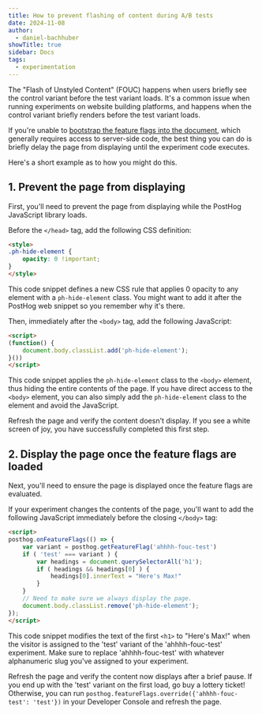 ```yaml
---
title: How to prevent flashing of content during A/B tests
date: 2024-11-08
author:
  - daniel-bachhuber
showTitle: true
sidebar: Docs
tags:
  - experimentation
---
```



The "Flash of Unstyled Content" (FOUC) happens when users briefly see the control variant before the test variant loads. It's a common issue when running experiments on website building platforms, and happens when the control variant briefly renders before the test variant loads.

If you're unable to [bootstrap the feature flags into the document](/docs/feature-flags/bootstrapping), which generally requires access to server-side code, the best thing you can do is briefly delay the page from displaying until the experiment code executes.

Here's a short example as to how you might do this.

## 1. Prevent the page from displaying

First, you'll need to prevent the page from displaying while the PostHog JavaScript library loads.

Before the `</head>` tag, add the following CSS definition:

```html
<style>
.ph-hide-element {
    opacity: 0 !important;
}
</style>
```

This code snippet defines a new CSS rule that applies 0 opacity to any element with a `ph-hide-element` class. You might want to add it after the PostHog web snippet so you remember why it's there.

Then, immediately after the `<body>` tag, add the following JavaScript:

```html
<script>
(function() {
    document.body.classList.add('ph-hide-element');
}())
</script>
```

This code snippet applies the `ph-hide-element` class to the `<body>` element, thus hiding the entire contents of the page. If you have direct access to the `<body>` element, you can also simply add the `ph-hide-element` class to the element and avoid the JavaScript.

Refresh the page and verify the content doesn't display. If you see a white screen of joy, you have successfully completed this first step.

## 2. Display the page once the feature flags are loaded

Next, you'll need to ensure the page is displayed once the feature flags are evaluated.

If your experiment changes the contents of the page, you'll want to add the following JavaScript immediately before the closing `</body>` tag:

```html
<script>
posthog.onFeatureFlags(() => {
    var variant = posthog.getFeatureFlag('ahhhh-fouc-test')
    if ( 'test' === variant ) {
        var headings = document.querySelectorAll('h1');
        if ( headings && headings[0] ) {
            headings[0].innerText = "Here's Max!"
        }
    }
    // Need to make sure we always display the page.
    document.body.classList.remove('ph-hide-element');
});
</script>
```

This code snippet modifies the text of the first `<h1>` to "Here's Max!" when the visitor is assigned to the 'test' variant of the 'ahhhh-fouc-test' experiment. Make sure to replace 'ahhhh-fouc-test' with whatever alphanumeric slug you've assigned to your experiment.

Refresh the page and verify the content now displays after a brief pause. If you end up with the 'test' variant on the first load, go buy a lottery ticket! Otherwise, you can run `posthog.featureFlags.override({'ahhhh-fouc-test': 'test'})` in your Developer Console and refresh the page.